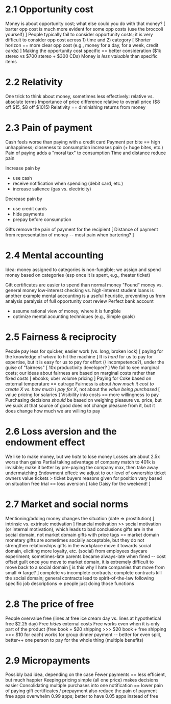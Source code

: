 # 2.1 Opportunity cost
Money is about opportunity cost; what else could you do with that money?
[ barter opp cost is much more evident for some opp costs (use the broccoli yourself) ]
People typically fail to consider opportunity costs; it is very difficult to consider opp cost across 1) time and 2) category
[ Shorter horizon == more clear opp cost (e.g., money for a day, for a week, credit cards) ]
Making the opportunity cost specific == better consideration ($1k stereo vs $700 stereo + $300 CDs)
Money is *less valuable* than specific items

# 2.2 Relativity
One trick to think about money, sometimes less effectively: relative vs. absolute terms
Importance of price difference relative to overall price ($8 off $15, $8 off $1015)
Relativity == diminishing returns from money

# 2.3 Pain of payment
Cash feels worse than paying with a credit card
Payment per bite == high unhappiness; closeness to consumption increases pain (+ huge bites, etc.)
Pain of paying adds a "moral tax" to consumption
Time and distance reduce pain

Increase pain by
* use cash
* receive notification when spending (debit card, etc.)
* increase salience (gas vs. electricity)

Decrease pain by
* use credit cards
* hide payments
* prepay before consumption

Gifts remove the pain of payment for the recipient
[ Distance of payment from representation of money -- most pain when bartering? ]

# 2.4 Mental accounting
Idea: money assigned to categories is non-fungible; we assign and spend money based on categories (esp once it is spent, e.g., theater ticket)

Gift certificates are easier to spend than normal money
"Found" money vs. general money
low-interest checking vs. high-interest student loans is another example
mental accounting is a useful heuristic, preventing us from analysis paralysis of full opportunity cost review
Perfect bank account
* assume rational view of money, where it is fungible
* optimize mental acounting techniques (e.g., Simple goals)

# 2.5 Fairness & reciprocity
People pay less for quicker, easier work (vs. long, broken lock)
[ paying for the knowledge of *where* to hit the machine ]
It is *hard* for us to pay for expertise, but it is easy for us to pay for effort (/ incompetence?), under the guise of "fairness"
[ 10x productivity developer? ]
We fail to see marginal costs; our ideas about fairness are based on marginal costs rather than fixed costs
[ ebooks; uber volume pricing ]
Paying for Coke based on external temperature == outrage
Fairness is about *how much it cost to create X vs. how much I pay for X*, not about the *value being purchased*
[ value pricing for salaries ]
Visibility into costs == more willingness to pay
Purchasing decisions *should* be based on weighing pleasure vs. price, but we suck at that
source of good does not change pleasure from it, but it does change how much we are willing to pay

# 2.6 Loss aversion and the endowment effect
We like to make money, but we *hate* to lose money
Losses are about 2.5x worse than gains
Partial taking advantage of company match to 401k is invisible; make it better by pre-paying the company max, then take away undermatching
Endowment effect: we adjust to our level of ownership
ticket owners value tickets > ticket buyers
reasons given for position vary based on situation
free trial == loss aversion
[ take Daisy for the weekend! ]

# 2.7 Market and social norms
Mentioning/adding money changes the situation (date => prostitution)
[ intrinsic vs. extrinsic motivation ]
financial motivation >> social motivation (or internal motivation), which leads to bad conclusions
gifts are in the social domain, not market domain
gifts with price tags == market domain
monetary gifts are sometimes socially acceptable, but they do not strengthen relationships
gifts in the workplace move it towards social domain, eliciting more loyalty, etc. (social) from employees
daycare experiment; sometimes-late parents became always-late when fined -- cost offset guilt
once you move to market domain, it is extremely difficult to move back to a social domain
[ is this why I hate companies that move from small => large? ]
complete vs incomplete contracts; complete contracts kill the social domain; general contracts lead to spirit-of-the-law following
specific job descriptions => people just doing those functions

# 2.8 The price of free
People overvalue free (lines at free ice cream day vs. lines at hypothetical free $2.25 day)
Free *hides* external costs
Free works even when it is only part of the product (free book + $20 shipping >>> $20 book + free shipping >>> $10 for each)
works for group dinner payment -- better for even split, better++ one person to pay for the whole thing (multiple benefits)

# 2.9 Micropayments
Possibly bad idea, depending on the case
Fewer payments == less efficient, but much happier
Keeping pricing simple (all one price) makes decisions easier
Consolidating multiple purchases into one notification == lower pain of paying
gift certificates / prepayment also reduce the pain of payment
free apps overwhelm 0.99 apps; better to have 0.05 apps instead of free
 


